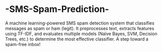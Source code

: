 # -SMS-Spam-Prediction-
A machine learning-powered SMS spam detection system that classifies messages as spam or ham (legit). It preprocesses text, extracts features using TF-IDF, and evaluates multiple models (Naïve Bayes, SVM, Decision Trees, etc.) to determine the most effective classifier. A step toward a spam-free inbox!
